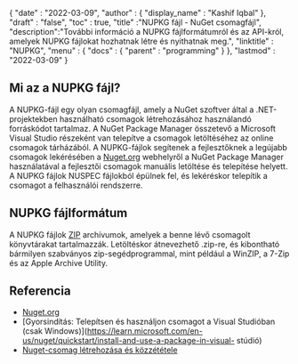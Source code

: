 {
  "date" : "2022-03-09",
  "author" : {
    "display_name" : "Kashif Iqbal"
},
  "draft" : "false",
  "toc" : true,
  "title" :"NUPKG fájl - NuGet csomagfájl",
  "description":"További információ a NUPKG fájlformátumról és az API-król, amelyek NUPKG fájlokat hozhatnak létre és nyithatnak meg.",
  "linktitle" : "NUPKG",
  "menu" : {
    "docs" : {
      "parent" : "programming"
}
},
  "lastmod" : "2022-03-09"
}

## Mi az a NUPKG fájl?

A NUPKG-fájl egy olyan csomagfájl, amely a NuGet szoftver által a .NET-projektekben használható csomagok létrehozásához használandó forráskódot tartalmaz. A NuGet Package Manager összetevő a Microsoft Visual Studio részeként van telepítve a csomagok letöltéséhez az online csomagok tárházából. A NUPKG-fájlok segítenek a fejlesztőknek a legújabb csomagok lekérésében a [Nuget.org](https://nuget.org) webhelyről a NuGet Package Manager használatával a fejlesztői csomagok manuális letöltése és telepítése helyett. A NUPKG fájlok NUSPEC fájlokból épülnek fel, és lekéréskor telepítik a csomagot a felhasználói rendszerre.

## NUPKG fájlformátum

A NUPKG fájlok [ZIP](/hu/compression/zip/) archívumok, amelyek a benne lévő csomagolt könyvtárakat tartalmazzák. Letöltéskor átnevezhető .zip-re, és kibontható bármilyen szabványos zip-segédprogrammal, mint például a WinZIP, a 7-Zip és az Apple Archive Utility.

## Referencia

* [Nuget.org](https://nuget.org)
* [Gyorsindítás: Telepítsen és használjon csomagot a Visual Studióban (csak Windows)](https://learn.microsoft.com/en-us/nuget/quickstart/install-and-use-a-package-in-visual- stúdió)
* [Nuget-csomag létrehozása és közzététele](https://learn.microsoft.com/en-us/nuget/quickstart/create-and-publish-a-package-using-visual-studio?tabs=netcore-cli)

